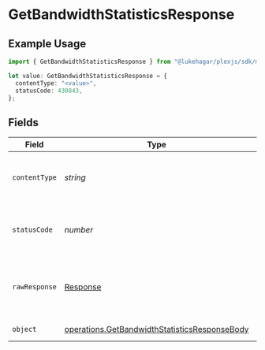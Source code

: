 # GetBandwidthStatisticsResponse

## Example Usage

```typescript
import { GetBandwidthStatisticsResponse } from "@lukehagar/plexjs/sdk/models/operations";

let value: GetBandwidthStatisticsResponse = {
  contentType: "<value>",
  statusCode: 430843,
};
```

## Fields

| Field                                                                                                                 | Type                                                                                                                  | Required                                                                                                              | Description                                                                                                           |
| --------------------------------------------------------------------------------------------------------------------- | --------------------------------------------------------------------------------------------------------------------- | --------------------------------------------------------------------------------------------------------------------- | --------------------------------------------------------------------------------------------------------------------- |
| `contentType`                                                                                                         | *string*                                                                                                              | :heavy_check_mark:                                                                                                    | HTTP response content type for this operation                                                                         |
| `statusCode`                                                                                                          | *number*                                                                                                              | :heavy_check_mark:                                                                                                    | HTTP response status code for this operation                                                                          |
| `rawResponse`                                                                                                         | [Response](https://developer.mozilla.org/en-US/docs/Web/API/Response)                                                 | :heavy_check_mark:                                                                                                    | Raw HTTP response; suitable for custom response parsing                                                               |
| `object`                                                                                                              | [operations.GetBandwidthStatisticsResponseBody](../../../sdk/models/operations/getbandwidthstatisticsresponsebody.md) | :heavy_minus_sign:                                                                                                    | Bandwidth Statistics                                                                                                  |